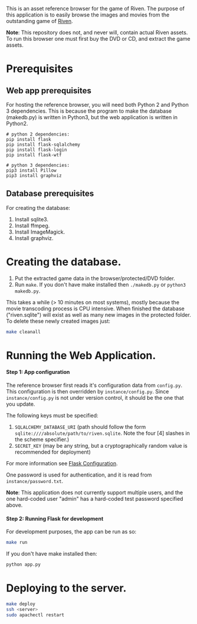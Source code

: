 This is an asset reference browser for the game of Riven. The purpose
of this application is to easily browse the images and movies from the
outstanding game of [Riven](http://cyan.com/games/riven/).

**Note**: This repository does not, and never will, contain actual Riven
assets. To run this browser one must first buy the DVD or CD, and
extract the game assets.

# Prerequisites

## Web app prerequisites

For hosting the reference browser, you will need both Python 2 and Python 3 dependencies. This is because the program to make the database (makedb.py) is written in Python3, but the web application is written in Python2.

    # python 2 dependencies:
    pip install flask
    pip install flask-sqlalchemy
    pip install flask-login
    pip install flask-wtf
    
    # python 3 dependencies:
    pip3 install Pillow
    pip3 install graphviz

## Database prerequisites

For creating the database:

1. Install sqlite3.
1. Install ffmpeg.
1. Install ImageMagick.
1. Install graphviz.

# Creating the database.

1. Put the extracted game data in the browser/protected/DVD folder.
2. Run `make`. If you don't have make installed then `./makedb.py`
   or `python3 makedb.py`.

This takes a while (> 10 minutes on most systems), mostly because
the movie transcoding process is CPU intensive. When finished the
database ("riven.sqlite") will exist as well as many new images
in the protected folder. To delete these newly created images just:

```bash
make cleanall
```

# Running the Web Application.

#### Step 1: App configuration

The reference browser first reads it's configuration data from `config.py`. This
configuration is then overridden by `instance/config.py`. Since `instance/config.py`
is not under version control, it should be the one that you update.

The following keys must be specified:

1. `SQLALCHEMY_DATABASE_URI` (path should follow the form `sqlite:////absolute/path/to/riven.sqlite`. Note the four [4] slashes in the scheme specifier.)
2. `SECRET_KEY` (may be any string, but a cryptographically random value is recommended for deployment)

For more information see [Flask Configuration](http://flask.pocoo.org/docs/0.12/config/).

One password is used for authentication, and it is read from `instance/password.txt`.

**Note**: This application does not currently support multiple users, and
the one hard-coded user "admin" has a hard-coded test password specified above.

#### Step 2: Running Flask for development

For development purposes, the app can be run as so:

```bash
make run
```

If you don't have make installed then:

```bash
python app.py
```

# Deploying to the server.

```bash
make deploy
ssh <server>
sudo apachectl restart
```
